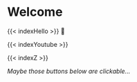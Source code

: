 # Welcome

{{< indexHello >}} 👋

{{< indexYoutube >}}

{{< indexZ >}}

*Maybe those buttons below are clickable...*